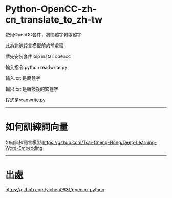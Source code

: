 # Python-OpenCC-zh-cn_translate_to_zh-tw
使用OpenCC套件，將簡體字轉繁體字

此為訓練語言模型前的前處理

請先安裝套件 pip install opencc

輸入指令:python readwrite.py

輸入.txt 是簡體字

輸出.txt 是轉換後的繁體字

程式是readwrite.py 

------------------------------------------------------------------------
# 如何訓練詞向量

如何訓練語言模型:https://github.com/Tsai-Cheng-Hong/Deep-Learning-Word-Embedding

------------------------------------------------------------------------
# 出處
https://github.com/yichen0831/opencc-python
